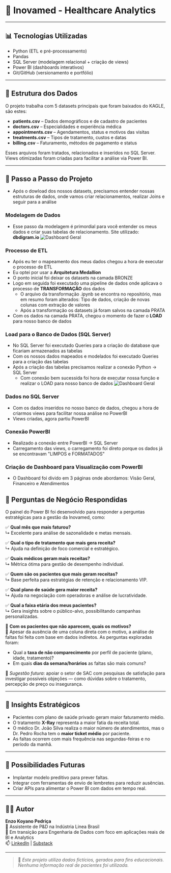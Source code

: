 # 🏥 Inovamed - Healthcare Analytics
---

## 📊 Tecnologias Utilizadas

- Python (ETL e pré-processamento)
- Pandas
- SQL Server (modelagem relacional + criação de views)
- Power BI (dashboards interativos)
- Git/GitHub (versionamento e portfólio)

---

## 🧩 Estrutura dos Dados

O projeto trabalha com 5 datasets principais que foram baixados do KAGLE, são estes:

- **patients.csv** – Dados demográficos e de cadastro de pacientes
- **doctors.csv** – Especialidades e experiência médica
- **appointments.csv** – Agendamentos, status e motivos das visitas
- **treatments.csv** – Tipos de tratamento, custos e datas
- **billing.csv** – Faturamento, métodos de pagamento e status

Esses arquivos foram tratados, relacionados e inseridos no SQL Server. Views otimizadas foram criadas para facilitar a análise via Power BI.

---

## 🌱 Passo a Passo do Projeto

- Após o dowload dos nossos datasets, precisamos entender nossas estruturas de dados, onde vamos criar relacionamentos, realizar Joins e seguir para a análise

### Modelagem de Dados
- Esse passo da modelagem é primordial para você entender os meus dados e criar suas tabelas de relacionamento. Site utilizado: **dbdigram.io**
![Dashboard Geral](Imagens/modelagem_banco.PNG)

### Processo de ETL
- Após eu ter o mapeamento dos meus dados chegou a hora de executar o processo de ETL
- Eu optei por usar a **Arquitetura Medallion**
- O ponto inicial foi deixar os datasets na camada BRONZE
- Logo em seguida foi executado uma pipeline de dados onde aplicava o processo de **TRANSFORMAÇÃO** dos dados
  - O arquivo da transformação .ipynb se encontra no repositório, mas em resumo foram alterados: Tipo de dados, criação de novas colunas com extração de valores
  - Após a transformação os datasets já foram salvos na camada PRATA
- Com os dados na camada PRATA, chegou o momento de fazer o **LOAD** para nosso banco de dados

### Load para o Banco de Dados (SQL Server)
- No SQL Server foi executado Queries para a criação do database que ficariam armazenados as tabelas
- Com os nossos dados mapeados e modelados foi executado Queries para a criação das tabelas
- Após a criação das tabelas precisamos realizar a conexão Python -> SQL Server
  - Com conexão bem sucessida foi hora de executar nossa função e realizar o LOAD para nosso banco de dados
![Dashboard Geral](Imagens/Querydecriacaotabelas.PNG)

### Dados no SQL Server
- Com os dados inseridos no nosso banco de dados, chegou a hora de criarmos views para facilitar nossa análise no PowerBI
- Views criadas, agora partiu PowerBI

### Conexão PowerBI
- Realizado a conexão entre PowerBI -> SQL Server
- Carregamento das views, o carregamento foi direto porque os dados já se encontravam "LIMPOS e FORMATADOS"

 ### Criação de Dashboard para Visualização com PowerBI
- O Dashboard foi divido em 3 páginas onde abordamos: Visão Geral, Financeiro e Atendimentos


## 💼 Perguntas de Negócio Respondidas

O painel do Power BI foi desenvolvido para responder a perguntas estratégicas para a gestão da Inovamed, como:

✅ **Qual mês que mais faturou?**  
↳ Excelente para análise de sazonalidade e metas mensais.

✅ **Qual o tipo de tratamento que mais gera receita?**  
↳ Ajuda na definição de foco comercial e estratégico.

✅ **Quais médicos geram mais receitas?**  
↳ Métrica ótima para gestão de desempenho individual.

✅ **Quem são os pacientes que mais geram receitas?**  
↳ Base perfeita para estratégias de retenção e relacionamento VIP.

✅ **Qual plano de saúde gera maior receita?**  
↳ Ajuda na negociação com operadoras e análise de lucratividade.

✅ **Qual a faixa etária dos meus pacientes?**  
↳ Gera insights sobre o público-alvo, possibilitando campanhas personalizadas.

🔹 **Com os pacientes que não aparecem, quais os motivos?**  
💬 Apesar da ausência de uma coluna direta com o motivo, a análise de faltas foi feita com base em dados indiretos. As perguntas exploradas foram:

- Qual a **taxa de não comparecimento** por perfil de paciente (plano, idade, tratamento)?
- Em quais **dias da semana/horários** as faltas são mais comuns?

📌 *Sugestão futura*: apoiar o setor de SAC com pesquisas de satisfação para investigar possíveis objeções — como dúvidas sobre o tratamento, percepção de preço ou insegurança.

---

## 🧠 Insights Estratégicos

- Pacientes com plano de saúde privado geram maior faturamento médio.
- O tratamento **X-Ray** representa a maior fatia da receita total.
- O médico Dr. João Silva realiza o maior número de atendimentos, mas o Dr. Pedro Rocha tem o **maior ticket médio** por paciente.
- As faltas ocorrem com mais frequência nas segundas-feiras e no período da manhã.

---

## 📌 Possibilidades Futuras

- Implantar modelo preditivo para prever faltas.
- Integrar com ferramentas de envio de lembretes para reduzir ausências.
- Criar APIs para alimentar o Power BI com dados em tempo real.

---

## 🧑‍💼 Autor

**Enzo Koyano Pedriça**  
💼 Assistente de P&D na Indústria Linea Brasil  
🚀 Em transição para Engenharia de Dados com foco em aplicações reais de BI e Analytics  
📫 [LinkedIn](https://www.linkedin.com) | [Substack](https://www.substack.com)

---

> 🔎 *Este projeto utiliza dados fictícios, gerados para fins educacionais. Nenhuma informação real de pacientes foi utilizada.*

